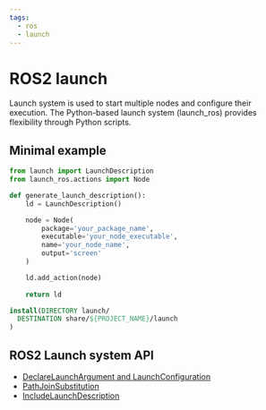 ```yaml
---
tags:
  - ros
  - launch
---
```


# ROS2 launch
Launch system is used to start multiple nodes and configure their execution. The Python-based launch system (launch_ros) provides flexibility through Python scripts.


## Minimal example
```python title="minimal launch file to run ros2 node"
from launch import LaunchDescription
from launch_ros.actions import Node

def generate_launch_description():
    ld = LaunchDescription()

    node = Node(
        package='your_package_name',
        executable='your_node_executable',
        name='your_node_name',
        output='screen'
    )

    ld.add_action(node)
    
    return ld
```

```cmake title="cmake copy launch to share"
install(DIRECTORY launch/
  DESTINATION share/${PROJECT_NAME}/launch
)
```

## ROS2 Launch system API

- [DeclareLaunchArgument and LaunchConfiguration](launch_config_and_argument.md)
- [PathJoinSubstitution](launch_path_and_paramfile.md)
- [IncludeLaunchDescription](launch_include_demo.md)